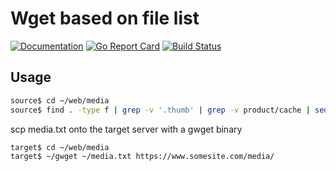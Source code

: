 # Wget based on file list

[![Documentation](https://godoc.org/github.com/shoobyban/gwget?status.svg)](http://godoc.org/github.com/shoobyban/gwget)
[![Go Report Card](https://goreportcard.com/badge/github.com/shoobyban/gwget)](https://goreportcard.com/report/github.com/shoobyban/gwget)
[![Build Status](https://travis-ci.org/shoobyban/gwget.svg?branch=master)](https://travis-ci.org/ShoobyBan/gwget)

## Usage

```sh
source$ cd ~/web/media
source$ find . -type f | grep -v '.thumb' | grep -v product/cache | sed 's#^./##' > ~/media.txt
```

scp media.txt onto the target server with a gwget binary

```sh
target$ cd ~/web/media
target$ ~/gwget ~/media.txt https://www.somesite.com/media/
```

